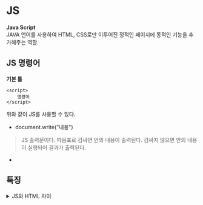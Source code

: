 # JS

__Java Script__   
JAVA 언어를 사용하여 HTML, CSS로만 이루어진 정적인 페이지에 동적인 기능을 추가해주는 역할.

## JS 명령어

__기본 틀__

```
<script>  
    명령어  
</script>  
```

위와 같이 JS를 사용할 수 있다.


- document.write("내용") 
> JS 출력문이다.
> 따옴표로 감싸면 안의 내용이 출력된다.
> 감싸지 않으면 안의 내용이 실행되어 결과가 출력된다.

- 

## 특징

<details>
<summary>JS와 HTML 차이</summary>

- HTML은 정적(static)
- JS는 동적(dynamic)

```
<html>
<script>
    documnet.write(1+1)
</script>
1+1
<html>

결과

2
1+1
```

위와 같이 HTML과 다르게 JS는 동적으로 실행된다는 특징이 있다.

</details>
